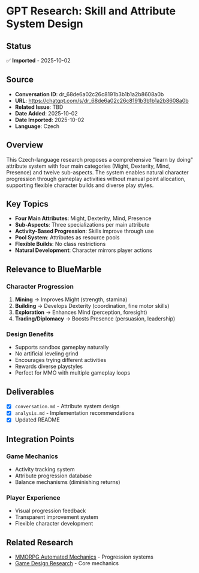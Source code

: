 # GPT Research: Skill and Attribute System Design

## Status

✅ **Imported** - 2025-10-02

## Source

- **Conversation ID**: dr_68de6a02c26c8191b3b1b1a2b8608a0b
- **URL**: https://chatgpt.com/s/dr_68de6a02c26c8191b3b1b1a2b8608a0b
- **Related Issue**: TBD
- **Date Added**: 2025-10-02
- **Date Imported**: 2025-10-02
- **Language**: Czech

## Overview

This Czech-language research proposes a comprehensive "learn by doing" attribute system with four main categories (Might, Dexterity, Mind, Presence) and twelve sub-aspects. The system enables natural character progression through gameplay activities without manual point allocation, supporting flexible character builds and diverse play styles.

## Key Topics

- **Four Main Attributes**: Might, Dexterity, Mind, Presence
- **Sub-Aspects**: Three specializations per main attribute
- **Activity-Based Progression**: Skills improve through use
- **Pool System**: Attributes as resource pools
- **Flexible Builds**: No class restrictions
- **Natural Development**: Character mirrors player actions

## Relevance to BlueMarble

### Character Progression

1. **Mining** → Improves Might (strength, stamina)
2. **Building** → Develops Dexterity (coordination, fine motor skills)
3. **Exploration** → Enhances Mind (perception, foresight)
4. **Trading/Diplomacy** → Boosts Presence (persuasion, leadership)

### Design Benefits

- Supports sandbox gameplay naturally
- No artificial leveling grind
- Encourages trying different activities
- Rewards diverse playstyles
- Perfect for MMO with multiple gameplay loops

## Deliverables

- [x] `conversation.md` - Attribute system design
- [x] `analysis.md` - Implementation recommendations
- [x] Updated README

## Integration Points

### Game Mechanics
- Activity tracking system
- Attribute progression database
- Balance mechanisms (diminishing returns)

### Player Experience
- Visual progression feedback
- Transparent improvement system
- Flexible character development

## Related Research

- [MMORPG Automated Mechanics](../conversation-dr_68dd00b5/) - Progression systems
- [Game Design Research](../../game-design/) - Core mechanics
